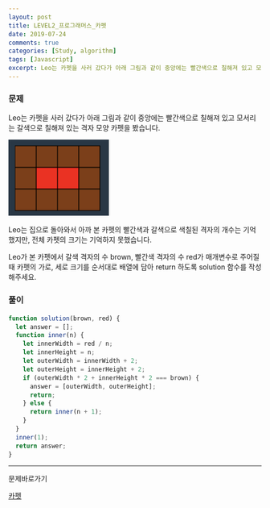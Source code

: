 ```yaml
---
layout: post
title: LEVEL2_프로그래머스_카펫
date: 2019-07-24
comments: true
categories: [Study, algorithm]
tags: [Javascript]
excerpt: Leo는 카펫을 사러 갔다가 아래 그림과 같이 중앙에는 빨간색으로 칠해져 있고 모서리는 갈색으로 칠해져 있는 격자 모양 카펫을 봤습니다.
---
```


### 문제

Leo는 카펫을 사러 갔다가 아래 그림과 같이 중앙에는 빨간색으로 칠해져 있고 모서리는 갈색으로 칠해져 있는 격자 모양 카펫을 봤습니다.

<img src="/images/algorithm_carpet.png" alt="disqus" width="200em">

Leo는 집으로 돌아와서 아까 본 카펫의 빨간색과 갈색으로 색칠된 격자의 개수는 기억했지만, 전체 카펫의 크기는 기억하지 못했습니다.

Leo가 본 카펫에서 갈색 격자의 수 brown, 빨간색 격자의 수 red가 매개변수로 주어질 때 카펫의 가로, 세로 크기를 순서대로 배열에 담아 return 하도록 solution 함수를 작성해주세요.

### 풀이

```javascript
function solution(brown, red) {
  let answer = [];
  function inner(n) {
    let innerWidth = red / n;
    let innerHeight = n;
    let outerWidth = innerWidth + 2;
    let outerHeight = innerHeight + 2;
    if (outerWidth * 2 + innerHeight * 2 === brown) {
      answer = [outerWidth, outerHeight];
      return;
    } else {
      return inner(n + 1);
    }
  }
  inner(1);
  return answer;
}
```

---

<span class="reference">문제바로가기</span>

[카펫](https://programmers.co.kr/learn/courses/30/lessons/42842)
